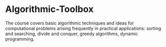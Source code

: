 # Algorithmic-Toolbox
The course covers basic algorithmic techniques and ideas for computational problems arising frequently in practical applications: sorting and searching, divide and conquer, greedy algorithms, dynamic programming.

